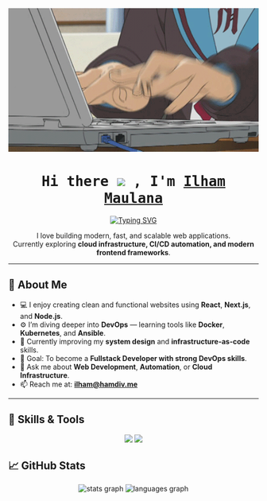 <div align="center">
  <img src="https://github.com/Ratul-byte/Ratul-byte/blob/8f00903102ff2427a36db8ff79e791040c5c3cfd/3AyY.gif" alt="Banner" width="700"/>
</div>

<h1 align="center"><samp>Hi there <img src="https://media.giphy.com/media/hvRJCLFzcasrR4ia7z/giphy.gif" width="25"> , I'm <a href="https://hamdiv.me" target="_blank">Ilham Maulana</a> </samp> </h1>

<!-- <h3 align="center">A Passionate Web Developer & DevOps Enthusiast 🚀</h3> -->
<p align="center">
  <a href="https://git.io/typing-svg">
    <img 
      src="https://readme-typing-svg.demolab.com?font=Fira+Code&weight=600&size=28&duration=3000&pause=1000&color=0078FF&center=true&vCenter=true&repeat=true&width=500&lines=Web+Developer;DevOps+Enthusiast;Lifelong+Learner"
      alt="Typing SVG" 
    />
  </a>
</p>

<p align="center">
  I love building modern, fast, and scalable web applications.<br>
  Currently exploring <strong>cloud infrastructure, CI/CD automation, and modern frontend frameworks</strong>.
</p>

---

## 🧠 About Me
- 💻 I enjoy creating clean and functional websites using **React**, **Next.js**, and **Node.js**.  
- ⚙️ I’m diving deeper into **DevOps** — learning tools like **Docker**, **Kubernetes**, and **Ansible**.  
- 🌱 Currently improving my **system design** and **infrastructure-as-code** skills.  
- 🎯 Goal: To become a **Fullstack Developer with strong DevOps skills**.  
- 💬 Ask me about **Web Development**, **Automation**, or **Cloud Infrastructure**.  
- 📫 Reach me at: **ilham@hamdiv.me**

---

###

## 🔧 Skills & Tools 

<div align="center">

<!-- Frontend & Languages -->
<img src="https://skillicons.dev/icons?i=html,css,js,ts,react,nextjs,express,go,python" />

<!-- DevOps & Cloud -->
<img src="https://skillicons.dev/icons?i=git,docker,kubernetes,jenkins,ansible,terraform,azure" />

</div>
<!--
## 🔧 Skills & Tools
--!>
<!--
 <div align="center">
  <img src="https://cdn.jsdelivr.net/gh/devicons/devicon/icons/html5/html5-original.svg" height="40" alt="html5 logo"  />
  <img width="12" />
  <img src="https://cdn.jsdelivr.net/gh/devicons/devicon/icons/css3/css3-original.svg" height="40" alt="css3 logo"  />
  <img width="12" />
  <img src="https://cdn.jsdelivr.net/gh/devicons/devicon/icons/javascript/javascript-original.svg" height="40" alt="javascript logo"  />
  <img width="12" />
  <img src="https://cdn.jsdelivr.net/gh/devicons/devicon/icons/typescript/typescript-original.svg" height="40" alt="typescript logo"  />
  <img width="12" />
  <img src="https://cdn.jsdelivr.net/gh/devicons/devicon/icons/react/react-original.svg" height="40" alt="react logo"  />
  <img width="12" />
  <img src="https://cdn.jsdelivr.net/gh/devicons/devicon/icons/nextjs/nextjs-original.svg" height="40" alt="nextjs logo"  />
  <img width="12" />
  <img src="https://cdn.jsdelivr.net/gh/devicons/devicon/icons/express/express-original.svg" height="40" alt="nextjs logo"  />
  <img width="12" />
  <img src="https://cdn.jsdelivr.net/gh/devicons/devicon/icons/go/go-original.svg" height="40" alt="go logo"  />
  <img width="12" />
  <img src="https://cdn.jsdelivr.net/gh/devicons/devicon/icons/python/python-original.svg" height="40" alt="python logo"  />
</div>
<br>
<div align="center">
  <img src="https://cdn.jsdelivr.net/gh/devicons/devicon/icons/git/git-original.svg" height="40" alt="git logo" />
  <img width="12" />
  <img src="https://cdn.jsdelivr.net/gh/devicons/devicon/icons/docker/docker-original.svg" height="40" alt="docker logo" />
  <img width="12" />
  <img src="https://cdn.jsdelivr.net/gh/devicons/devicon/icons/kubernetes/kubernetes-plain.svg" height="40" alt="kubernetes logo" />
  <img width="12" />
  <img src="https://cdn.jsdelivr.net/gh/devicons/devicon/icons/jenkins/jenkins-original.svg" height="40" alt="jenkins logo" />
  <img width="12" />
  <img src="https://cdn.jsdelivr.net/gh/devicons/devicon/icons/ansible/ansible-original.svg" height="40" alt="ansible logo" />
  <img width="12" />
  <img src="https://cdn.jsdelivr.net/gh/devicons/devicon/icons/terraform/terraform-original.svg" height="40" alt="terraform logo" />
  <img width="12" />
  <img src="https://cdn.jsdelivr.net/gh/devicons/devicon/icons/azure/azure-original.svg" height="40" alt="azure logo" />
  
</div> 
-->

## 📈 GitHub Stats
<div align="center">
  <img src="https://github-readme-stats-eight-theta.vercel.app/api?username=ilhmlnaa&hide_title=false&hide_rank=false&show_icons=true&include_all_commits=true&count_private=true&disable_animations=false&theme=algolia&locale=en&hide_border=false&order=1" height="150" alt="stats graph"  />
  <img src="https://github-readme-stats-eight-theta.vercel.app/api/top-langs?username=ilhmlnaa&locale=en&hide_title=false&layout=compact&card_width=320&langs_count=5&theme=algolia&hide_border=false&order=2" height="150" alt="languages graph"  />
</div>

###
